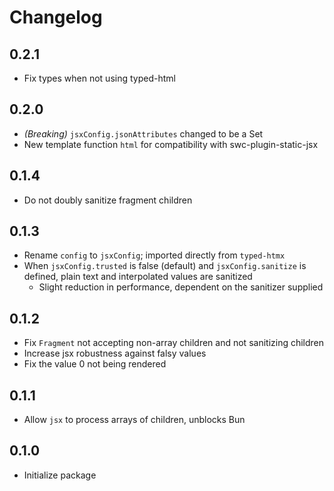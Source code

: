 # Changelog

## 0.2.1

- Fix types when not using typed-html

## 0.2.0

- *(Breaking)* `jsxConfig.jsonAttributes` changed to be a Set
- New template function `html` for compatibility with swc-plugin-static-jsx

## 0.1.4

- Do not doubly sanitize fragment children

## 0.1.3

- Rename `config` to `jsxConfig`; imported directly from `typed-htmx`
- When `jsxConfig.trusted` is false (default) and `jsxConfig.sanitize` is
  defined, plain text and interpolated values are sanitized
  - Slight reduction in performance, dependent on the sanitizer supplied

## 0.1.2

- Fix `Fragment` not accepting non-array children and not sanitizing children
- Increase jsx robustness against falsy values
- Fix the value 0 not being rendered

## 0.1.1

- Allow `jsx` to process arrays of children, unblocks Bun

## 0.1.0

- Initialize package
